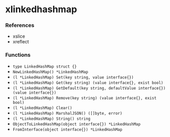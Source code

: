 # xlinkedhashmap

### References

+ xslice
+ xreflect

### Functions

+ `type LinkedHashMap struct {}`
+ `NewLinkedHashMap() *LinkedHashMap`
+ `(l *LinkedHashMap) Set(key string, value interface{})`
+ `(l *LinkedHashMap) Get(key string) (value interface{}, exist bool)`
+ `(l *LinkedHashMap) GetDefault(key string, defaultValue interface{}) (value interface{})`
+ `(l *LinkedHashMap) Remove(key string) (value interface{}, exist bool)`
+ `(l *LinkedHashMap) Clear()`
+ `(l *LinkedHashMap) MarshalJSON() ([]byte, error)`
+ `(l *LinkedHashMap) String() string`
+ `ObjectToLinkedHashMap(object interface{}) *LinkedHashMap`
+ `FromInterface(object interface{}) *LinkedHashMap`
